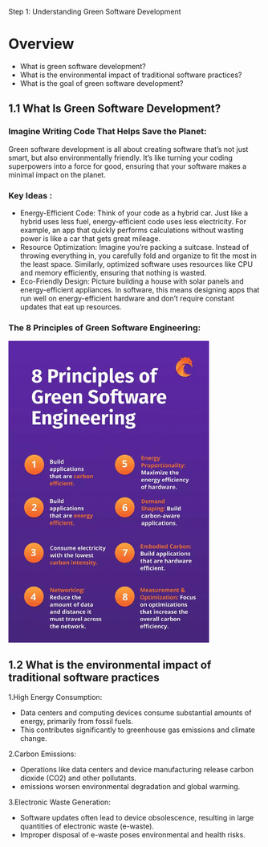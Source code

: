 Step 1: Understanding Green Software Development

# **Overview**

- What is green software development?
- What is the environmental impact of traditional software practices?
- What is the goal of green software development?

## **1.1 What Is Green Software Development?**

### **Imagine Writing Code That Helps Save the Planet:**
Green software development is all about creating software that’s not just smart, but also environmentally friendly. It’s like turning your coding superpowers into a force for good, ensuring that your software makes a minimal impact on the planet.

### **Key Ideas :**

- Energy-Efficient Code: Think of your code as a hybrid car. Just like a hybrid uses less fuel, energy-efficient code uses less electricity. For example, an app that quickly performs calculations without wasting power is like a car that gets great mileage.
- Resource Optimization: Imagine you’re packing a suitcase. Instead of throwing everything in, you carefully fold and organize to fit the most in the least space. Similarly, optimized software uses resources like CPU and memory efficiently, ensuring that nothing is wasted.
- Eco-Friendly Design: Picture building a house with solar panels and energy-efficient appliances. In software, this means designing apps that run well on energy-efficient hardware and don’t require constant updates that eat up resources.

### **The 8 Principles of Green Software Engineering:**
<img src="./images/pic2.png" alt="Green Web Developmen" width="400">

## **1.2 What is the environmental impact of traditional software practices**

1.High Energy Consumption:

- Data centers and computing devices consume substantial amounts of energy, primarily from fossil fuels.
- This contributes significantly to greenhouse gas emissions and climate change.
  
2.Carbon Emissions:

- Operations like data centers and device manufacturing release carbon dioxide (CO2) and other pollutants.
- emissions worsen environmental degradation and global warming.
  
3.Electronic Waste Generation:

- Software updates often lead to device obsolescence, resulting in large quantities of electronic waste (e-waste).
- Improper disposal of e-waste poses environmental and health risks.





